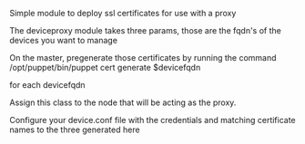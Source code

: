 Simple module to deploy ssl certificates for use with a proxy

The deviceproxy module takes three params, those are the fqdn's of the devices you want to manage

On the master, pregenerate those certificates by running the command
/opt/puppet/bin/puppet cert generate $devicefqdn

for each devicefqdn

Assign this class to the node that will be acting as the proxy.

Configure your device.conf file with the credentials and matching certificate names to the three generated here
